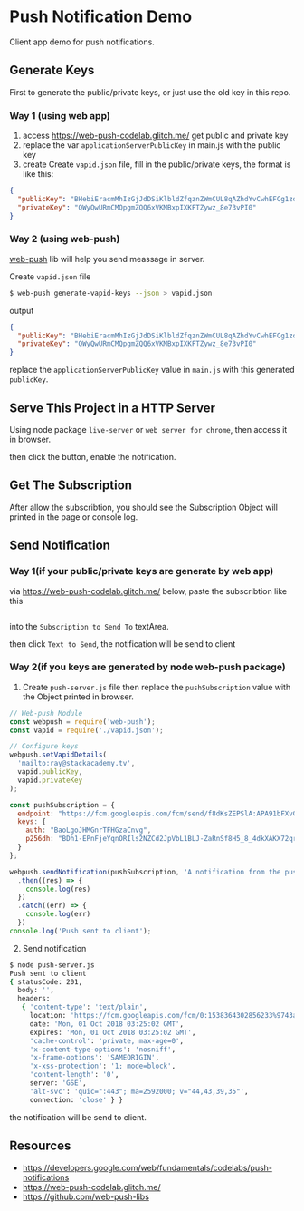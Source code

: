 # Push Notification Demo
Client app demo for push notifications.

## Generate Keys
First to generate the public/private keys, or just use the old key in this repo.

### Way 1 (using web app)
1. access https://web-push-codelab.glitch.me/ get public and private key
2. replace the var `applicationServerPublicKey` in main.js with the public key
3. create Create `vapid.json` file, fill in the public/private keys, the format is like this:
```json
{
  "publicKey": "BHebiEracmMhIzGjJdDSiKlbldZfqznZWmCUL8qAZhdYvCwhEFCg1zd52H4IAI9cxbyeMjzr7VQ5EOergUsakJE",
  "privateKey": "QWyQwURmCMQpgmZQQ6xVKMBxpIXKFTZywz_8e73vPI0"
}
```


### Way 2 (using web-push)
[web-push](https://github.com/web-push-libs/web-push) lib will help you send meassage in server.

Create `vapid.json` file

```bash
$ web-push generate-vapid-keys --json > vapid.json
```
output
```json
{
  "publicKey": "BHebiEracmMhIzGjJdDSiKlbldZfqznZWmCUL8qAZhdYvCwhEFCg1zd52H4IAI9cxbyeMjzr7VQ5EOergUsakJE",
  "privateKey": "QWyQwURmCMQpgmZQQ6xVKMBxpIXKFTZywz_8e73vPI0"
}
```
replace the `applicationServerPublicKey` value in `main.js` with this generated `publicKey`.


## Serve This Project in a HTTP Server
Using node package `live-server` or `web server for chrome`, then access it in browser.

then click the button, enable the notification.


## Get The Subscription

After allow the subscribtion, you should see the Subscription Object will printed in the page or console log.

## Send Notification

### Way 1(if your public/private keys are generate by web app)
via https://web-push-codelab.glitch.me/ below, paste the subscribtion like this

```json{"endpoint":"https://fcm.googleapis.com/fcm/send/cfA_9tbQmTc:APA91bHMKEZzt-lyJRSMUpR5o9MPR9EBIvZgqaIXTFjGWlsTnc1ZaMjcoocrzWCqGRLPjoqGfJriS3FATxzCeeNQvuuugEDCNmDYjVQ7r61puDogSvpOBUDXcBJYfAaS5c8mvsGYlZa6","expirationTime":null,"keys":{"p256dh":"BElYZkSwpVmrqEtFPwDdp2y-PqD0k79w3nQFmngDvKiyiOmwE9B8oc5J6ih3wPxF9nwWu-S60rGr4pbMS00Ix2w","auth":"ny6Ei7QkID-tIxKmcm4Wgg"}}
```

into the `Subscription to Send To` textArea.

then click `Text to Send`, 
the notification will be send to client

### Way 2(if you keys are generated by node web-push package)

1. Create `push-server.js` file
then replace the  `pushSubscription` value with the Object printed in browser.
```js
// Web-push Module
const webpush = require('web-push');
const vapid = require('./vapid.json');

// Configure keys
webpush.setVapidDetails(
  'mailto:ray@stackacademy.tv',
  vapid.publicKey,
  vapid.privateKey
);

const pushSubscription = {
  endpoint: "https://fcm.googleapis.com/fcm/send/f8dKsZEPSlA:APA91bFXvGYKwG6Ey1aPuZsISV1cJrRzCPaGkYuf6QZf_jF-uPWJrS7a60hhKc0_O7-pFVUQtW8owl_9_ex9xWHZqZhJxwf7ciSsUas6qcHBooKyB8osXVT_dVmKihm2-K1xpsg-7mlJ",
  keys: {
    auth: "BaoLgoJHMGnrTFHGzaCnvg",
    p256dh: "BDh1-EPnFjeYqnORIls2NZCd2JpVbL1BLJ-ZaRnSf8H5_8_4dkXAKX72qrz2MMV0IYzYSWSnJA_GPCmGi6vZjQQ"
  }
};

webpush.sendNotification(pushSubscription, 'A notification from the push server')
  .then((res) => {
    console.log(res)
  })
  .catch((err) => {
    console.log(err)
  })
console.log('Push sent to client');
```

2. Send notification
```bash
$ node push-server.js
Push sent to client
{ statusCode: 201,
  body: '',
  headers:
   { 'content-type': 'text/plain',
     location: 'https://fcm.googleapis.com/fcm/0:1538364302856233%9743afb3f9fd7ecd',
     date: 'Mon, 01 Oct 2018 03:25:02 GMT',
     expires: 'Mon, 01 Oct 2018 03:25:02 GMT',
     'cache-control': 'private, max-age=0',
     'x-content-type-options': 'nosniff',
     'x-frame-options': 'SAMEORIGIN',
     'x-xss-protection': '1; mode=block',
     'content-length': '0',
     server: 'GSE',
     'alt-svc': 'quic=":443"; ma=2592000; v="44,43,39,35"',
     connection: 'close' } }
```
the notification will be send to client.

## Resources
- https://developers.google.com/web/fundamentals/codelabs/push-notifications
- https://web-push-codelab.glitch.me/
- https://github.com/web-push-libs